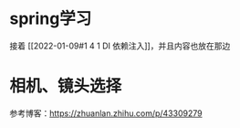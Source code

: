 # spring学习
接着 [[2022-01-09#1 4 1 DI 依赖注入]]，并且内容也放在那边


# 相机、镜头选择
参考博客：https://zhuanlan.zhihu.com/p/43309279
